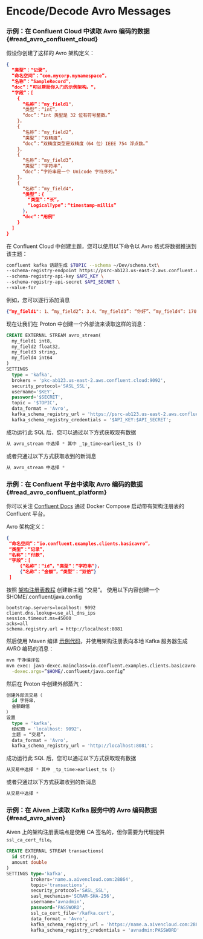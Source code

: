 # Encode/Decode Avro Messages

### 示例：在 Confluent Cloud 中读取 Avro 编码的数据 {#read_avro_confluent_cloud}

假设你创建了这样的 Avro 架构定义：

```json
{
  “类型”：“记录”，
  “命名空间”：“com.mycorp.mynamespace”，
  “名称”：“SampleRecord”，
  “doc”：“可以帮助你入门的示例架构。“，
  “字段”：[
    {
      “名称”：“my_field1"，
      “类型”：“int”，
      “doc”：“int 类型是 32 位有符号整数。”
    }，
    {
      “名称”：“my_field2”，
      “类型”：“双精度”，
      “doc”：“双精度类型是双精度（64 位）IEEE 754 浮点数。”
    }，
    {
      “名称”：“my_field3”，
      “类型”：“字符串”，
      “doc”：“字符串是一个 Unicode 字符序列。”
    }，
    {
      “名称”：“my_field4"，
      “类型”：{
        “类型”：“长”，
        “LogicalType”：“timestamp-millis”
      }，
      “doc”：“用例”
    }
  ]
}
```

在 Confluent Cloud 中创建主题，您可以使用以下命令以 Avro 格式将数据推送到该主题：

```bash
confluent kafka 话题生成 $TOPIC --schema ~/Dev/schema.txt\
--schema-registry-endpoint https://psrc-ab123.us-east-2.aws.confluent.cloud\
--schema-registry-api-key $API_KEY \
--schema-registry-api-secret $API_SECRET \
--value-for
```

例如，您可以逐行添加消息

```json
{“my_field1": 1、“my_field2”: 3.4、“my_field3”: “你好”、“my_field4”: 1707954127790}
```

现在让我们在 Proton 中创建一个外部流来读取这样的消息：

```sql
CREATE EXTERNAL STREAM avro_stream(
  my_field1 int8,
  my_field2 float32,
  my_field3 string,
  my_field4 int64
)
SETTINGS
  type = 'kafka',
  brokers = 'pkc-ab123.us-east-2.aws.confluent.cloud:9092',
  security_protocol='SASL_SSL',
  username='$KEY',
  password='$SECRET',
  topic = '$TOPIC',
  data_format = 'Avro',
  kafka_schema_registry_url = 'https://psrc-ab123.us-east-2.aws.confluent.cloud',
  kafka_schema_registry_credentials = '$API_KEY:$API_SECRET';
```

成功运行此 SQL 后，您可以通过以下方式获取现有数据

```sql
从 avro_stream 中选择 * 其中 _tp_time>earliest_ts ()
```

或者只通过以下方式获取收到的新消息

```sql
从 avro_stream 中选择 *
```

### 示例：在 Confluent 平台中读取 Avro 编码的数据 {#read_avro_confluent_platform}

你可以关注 [Confluent Docs](https://docs.confluent.io/platform/7.6/platform-quickstart.html#quickstart) 通过 Docker Compose 启动带有架构注册表的 Confluent 平台。

Avro 架构定义：

```json
{
 “命名空间”：“io.confluent.examples.clients.basicavro”，
 “类型”：“记录”，
 “名称”：“付款”，
 “字段”：[
     {“名称”：“id”，“类型”：“字符串”}，
     {“名称”：“金额”，“类型”：“双倍”}
 ]

```

按照 [架构注册表教程](https://docs.confluent.io/platform/7.6/schema-registry/schema_registry_onprem_tutorial.html) 创建新主题 “交易”。 使用以下内容创建一个$HOME/.confluent/java.config

```properties
bootstrap.servers=localhost: 9092
client.dns.lookup=use_all_dns_ips
session.timeout.ms=45000
acks=all
schema.registry.url = http://localhost:8081
```

然后使用 Maven 编译 [示例代码](https://github.com/confluentinc/examples/tree/7.5.0-post/clients/avro)，并使用架构注册表向本地 Kafka 服务器生成 AVRO 编码的消息：

```bash
mvn 干净编译包
mvn exec: java-dexec.mainclass=io.confluent.examples.clients.basicavro.producerExample\
  -dexec.args=”$HOME/.confluent/java.config”
```

然后在 Proton 中创建外部蒸汽：

```sql
创建外部流交易（
  id 字符串，
  金额翻倍
）
设置
  type = 'kafka'，
  经纪商 = 'localhost: 9092'，
  主题 = “交易”，
  data_format = 'Avro'，
  kafka_schema_registry_url = 'http://localhost:8081'；
```

成功运行此 SQL 后，您可以通过以下方式获取现有数据

```sql
从交易中选择 * 其中 _tp_time>earliest_ts ()
```

或者只通过以下方式获取收到的新消息

```sql
从交易中选择 *
```

### 示例：在 Aiven 上读取 Kafka 服务中的 Avro 编码数据{#read_avro_aiven}

Aiven 上的架构注册表端点是使用 CA 签名的，但你需要为代理提供 `ssl_ca_cert_file`。

```sql
CREATE EXTERNAL STREAM transactions(
  id string,
  amount double
)
SETTINGS type='kafka',
         brokers='name.a.aivencloud.com:28864',
         topic='transactions',
         security_protocol='SASL_SSL',
         sasl_mechanism='SCRAM-SHA-256',
         username='avnadmin',
         password='PASSWORD',
         ssl_ca_cert_file='/kafka.cert',
         data_format = 'Avro',
         kafka_schema_registry_url = 'https://name.a.aivencloud.com:28856',
         kafka_schema_registry_credentials = 'avnadmin:PASSWORD'
```
